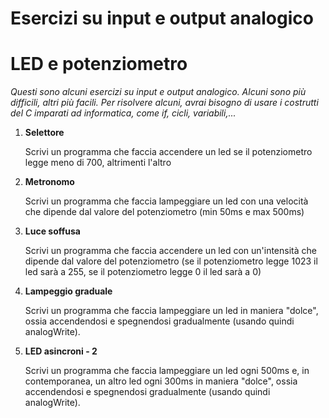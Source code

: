 # Esercizi su input e output analogico
# LED e potenziometro

*Questi sono alcuni esercizi su input e output analogico. Alcuni sono più difficili, altri più facili. Per risolvere alcuni, avrai bisogno di usare i costrutti del C imparati ad informatica, come if, cicli, variabili,...*



1. **Selettore**

      Scrivi un programma che faccia accendere un led se il potenziometro legge meno di 700, altrimenti l'altro

2. **Metronomo**

      Scrivi un programma che faccia lampeggiare un led con una velocità che dipende dal valore del potenziometro (min 50ms e max 500ms)

3. **Luce soffusa**

      Scrivi un programma che faccia accendere un led con un'intensità che dipende dal valore del potenziometro (se il potenziometro legge 1023 il led sarà a 255, se il potenziometro legge 0 il led sarà a 0)

4. **Lampeggio graduale**

      Scrivi un programma che faccia lampeggiare un led in maniera "dolce", ossia accendendosi e spegnendosi gradualmente (usando quindi analogWrite).

5. **LED asincroni - 2**

      Scrivi un programma che faccia lampeggiare un led ogni 500ms e, in contemporanea, un altro led ogni 300ms in maniera "dolce", ossia accendendosi e spegnendosi gradualmente (usando quindi analogWrite).
